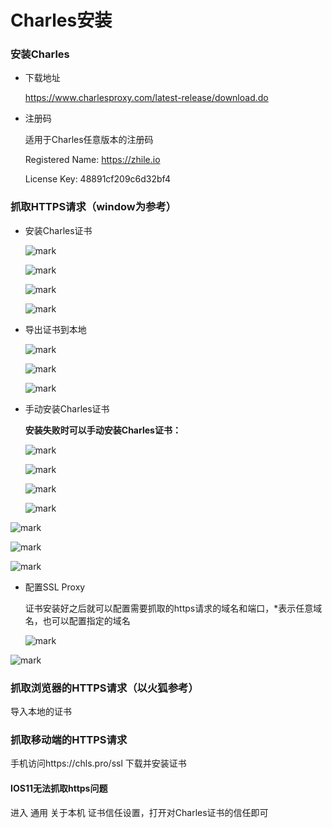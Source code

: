# Charles安装

### 安装Charles

- 下载地址

  https://www.charlesproxy.com/latest-release/download.do

- 注册码

  适用于Charles任意版本的注册码

  Registered Name: https://zhile.io

  License Key: 	48891cf209c6d32bf4

### 抓取HTTPS请求（window为参考）

- 安装Charles证书

  ![mark](https://gongyz.oss-cn-shenzhen.aliyuncs.com/blog/5v1rfqwFLDRh.png?imageslim)

  

  ![mark](https://gongyz.oss-cn-shenzhen.aliyuncs.com/blog/incCVI9nVBr2.png?imageslim)

  

  ![mark](https://gongyz.oss-cn-shenzhen.aliyuncs.com/blog/TKQJWUgobbGa.png?imageslim)

  

  ![mark](https://gongyz.oss-cn-shenzhen.aliyuncs.com/blog/5ok9zcRljGhB.png?imageslim)

  

- 导出证书到本地

  ![mark](https://gongyz.oss-cn-shenzhen.aliyuncs.com/blog/HzCmcbOncNX3.png?imageslim)

  

  ![mark](https://gongyz.oss-cn-shenzhen.aliyuncs.com/blog/HMRQRaoMTYN2.png?imageslim)

  

  ![mark](https://gongyz.oss-cn-shenzhen.aliyuncs.com/blog/u9oykHkMxbgd.png?imageslim)

- 手动安装Charles证书

  **安装失败时可以手动安装Charles证书：**

  ![mark](https://gongyz.oss-cn-shenzhen.aliyuncs.com/blog/Du3lpYwIhqQo.png?imageslim)

  

  ![mark](https://gongyz.oss-cn-shenzhen.aliyuncs.com/blog/eTBGr5gpib4c.png?imageslim)

  

  ![mark](https://gongyz.oss-cn-shenzhen.aliyuncs.com/blog/upELrJP1CbR7.png?imageslim)

  

  ![mark](https://gongyz.oss-cn-shenzhen.aliyuncs.com/blog/v24zOLsmAcza.png?imageslim)

![mark](https://gongyz.oss-cn-shenzhen.aliyuncs.com/blog/HwrlgXC3dtkM.png?imageslim)



![mark](https://gongyz.oss-cn-shenzhen.aliyuncs.com/blog/vh5nC5o6kdku.png?imageslim)



![mark](https://gongyz.oss-cn-shenzhen.aliyuncs.com/blog/HrkkwS5uGLEs.png?imageslim)

- 配置SSL Proxy

  证书安装好之后就可以配置需要抓取的https请求的域名和端口，*表示任意域名，也可以配置指定的域名

  ![mark](https://gongyz.oss-cn-shenzhen.aliyuncs.com/blog/nNVelNLulIfz.png?imageslim)



![mark](https://gongyz.oss-cn-shenzhen.aliyuncs.com/blog/cFaBsPGOSDhR.png?imageslim)

### 抓取浏览器的HTTPS请求（以火狐参考）

导入本地的证书

### 抓取移动端的HTTPS请求

手机访问https://chls.pro/ssl 下载并安装证书

#### IOS11无法抓取https问题

进入 通用 关于本机 证书信任设置，打开对Charles证书的信任即可




